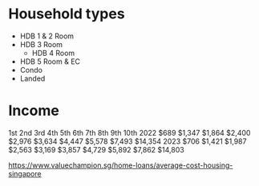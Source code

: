 # Household types

* HDB 1 & 2 Room
* HDB 3 Room
	* HDB 4 Room
* HDB 5 Room & EC
* Condo
* Landed

# Income

1st 2nd 3rd 4th 5th 6th 7th 8th 9th 10th
2022 $689 $1,347 $1,864 $2,400 $2,976 $3,634 $4,447 $5,578 $7,493 $14,354
2023 $706 $1,421 $1,987 $2,563 $3,169 $3,857 $4,729 $5,892 $7,862 $14,803

https://www.valuechampion.sg/home-loans/average-cost-housing-singapore
